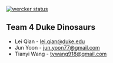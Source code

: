 [![wercker status](https://app.wercker.com/status/8f1d23827ca2c2eca2ec9257de6a226e/s/master "wercker status")](https://app.wercker.com/project/bykey/8f1d23827ca2c2eca2ec9257de6a226e)

## Team 4 Duke Dinosaurs

* Lei Qian - lei.qian@duke.edu
* Jun Yoon - jun.yoon77@gmail.com
* Tianyi Wang - tywang918@gmail.com
